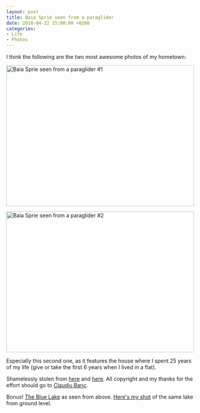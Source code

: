 ```yaml
---
layout: post
title: Baia Sprie seen from a paraglider
date: 2010-04-22 15:00:08 +0200
categories:
- Life
- Photos
---
```

I think the following are the two most awesome photos of my hometown:

<a href="https://content.rusiczki.net/blogpics/8027351.jpg"><img src="https://content.rusiczki.net/2010/04/baia-sprie-from-paraglider-1-500x375.jpg" alt="Baia Sprie seen from a paraglider #1" title="Baia Sprie seen from a paraglider #1" width="500" height="375"/></a>

<a href="https://content.rusiczki.net/blogpics/8027320.jpg"><img src="https://content.rusiczki.net/2010/04/baia-sprie-from-paraglider-2-500x375.jpg" alt="Baia Sprie seen from a paraglider #2" title="Baia Sprie seen from a paraglider #2" width="500" height="375"/></a>

Especially this second one, as it features the house where I spent 25 years of my life (give or take the first 6 years when I lived in a flat).

Shamelessly stolen from <a href="http://www.panoramio.com/photo/8027351">here</a> and <a href="http://www.panoramio.com/photo/8027320">here</a>. All copyright and my thanks for the effort should go to <a href="http://www.panoramio.com/user/509619">Claudiu Banc</a>.

Bonus! <a href="http://www.panoramio.com/photo/8027290">The Blue Lake</a> as seen from above. <a href="http://www.flickr.com/photos/janos/162504631/">Here's my shot</a> of the same lake from ground level.
